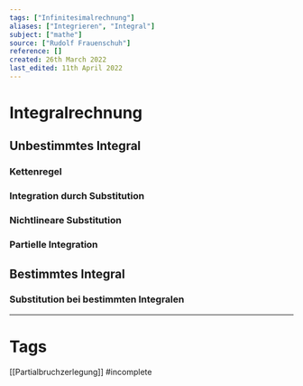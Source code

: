 ```yaml
---
tags: ["Infinitesimalrechnung"]
aliases: ["Integrieren", "Integral"]
subject: ["mathe"]
source: ["Rudolf Frauenschuh"]
reference: []
created: 26th March 2022
last_edited: 11th April 2022
---
```


# Integralrechnung

## Unbestimmtes Integral
### Kettenregel
### Integration durch Substitution
### Nichtlineare Substitution
### Partielle Integration

## Bestimmtes Integral
### Substitution bei bestimmten Integralen
---
# Tags
[[Partialbruchzerlegung]]
#incomplete 